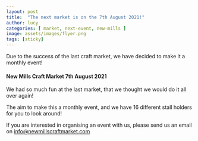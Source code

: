 ```yaml
---
layout: post
title:  "The next market is on the 7th August 2021!"
author: lucy
categories: [ market, next-event, new-mills ]
image: assets/images/flyer.png
tags: [sticky]
---
```


Due to the success of the last craft market, we have decided to make it a monthly event!

#### New Mills Craft Market 7th August 2021

We had so much fun at the last market, that we thought we would do it all over again!

The aim to make this a monthly event, and we have 16 different stall holders for you to look around!


If you are interested in organising an event with us, please send us an email on <a href="mailto:info@newmillscraftmarket.co.uk">info@newmillscraftmarket.com</a>
